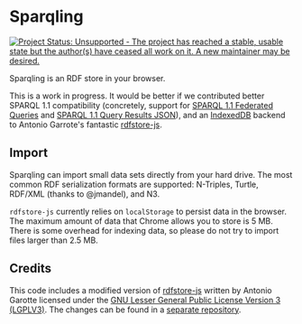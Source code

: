 Sparqling
=========

[![Project Status: Unsupported - The project has reached a stable, usable state but the author(s) have ceased all work on it. A new maintainer may be desired.](http://www.repostatus.org/badges/0.1.0/unsupported.svg)](http://www.repostatus.org/#unsupported)

Sparqling is an RDF store in your browser.

This is a work in progress. It would be better if we contributed better SPARQL 1.1 compatibility (concretely, support for [SPARQL 1.1 Federated Queries](http://www.w3.org/TR/sparql11-federated-query/) and [SPARQL 1.1 Query Results JSON](http://www.w3.org/TR/sparql11-results-json/)), and an [IndexedDB](http://www.w3.org/TR/IndexedDB/) backend to Antonio Garrote's fantastic [rdfstore-js](https://github.com/antoniogarrote/rdfstore-js).


Import
------

Sparqling can import small data sets directly from your hard drive. The most common RDF serialization formats are supported: N-Triples, Turtle, RDF/XML (thanks to @jmandel), and N3.

`rdfstore-js` currently relies on `localStorage` to persist data in the browser. The maximum amount of data that Chrome allows you to store is 5 MB. There is some overhead for indexing data, so please do not try to import files larger than 2.5 MB.


Credits
-------

This code includes a modified version of [rdfstore-js](https://github.com/antoniogarrote/rdfstore-js) written by Antonio Garotte licensed under the [GNU Lesser General Public License Version 3 (LGPLV3)](http://www.gnu.org/licenses/lgpl.html). The changes can be found in a [separate repository](https://github.com/agrueneberg/rdfstore-js).
